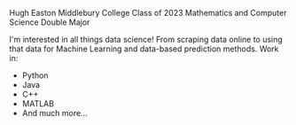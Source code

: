Hugh Easton
Middlebury College Class of 2023
Mathematics and Computer Science Double Major

I'm interested in all things data science! From scraping data online to using that data for Machine Learning and data-based prediction methods.
Work in:
- Python
- Java
- C++
- MATLAB
- And much more...

<!---
heaston2000/heaston2000 is a ✨ special ✨ repository because its `README.md` (this file) appears on your GitHub profile.
You can click the Preview link to take a look at your changes.
--->
